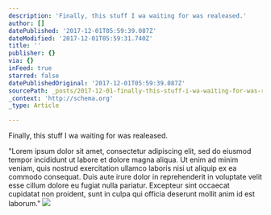 ```yaml
---
description: 'Finally, this stuff I wa waiting for was realeased.'
author: []
datePublished: '2017-12-01T05:59:39.087Z'
dateModified: '2017-12-01T05:59:31.740Z'
title: ''
publisher: {}
via: {}
inFeed: true
starred: false
datePublishedOriginal: '2017-12-01T05:59:39.087Z'
sourcePath: _posts/2017-12-01-finally-this-stuff-i-wa-waiting-for-was-realeased.md
_context: 'http://schema.org'
_type: Article

---
```

Finally, this stuff I wa waiting for was realeased.

"Lorem ipsum dolor sit amet, consectetur adipiscing elit, sed do eiusmod tempor incididunt ut labore et dolore magna aliqua. Ut enim ad minim veniam, quis nostrud exercitation ullamco laboris nisi ut aliquip ex ea commodo consequat. Duis aute irure dolor in reprehenderit in voluptate velit esse cillum dolore eu fugiat nulla pariatur. Excepteur sint occaecat cupidatat non proident, sunt in culpa qui officia deserunt mollit anim id est laborum."
![](https://the-grid-user-content.s3-us-west-2.amazonaws.com/9a10df41-ef80-469c-a9e5-b631b20177c1.jpg)